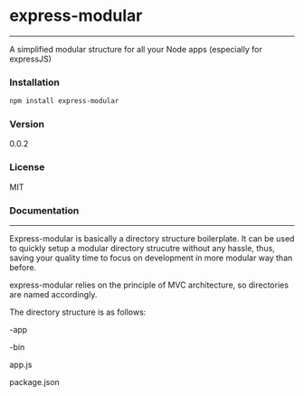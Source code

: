 # express-modular
----

A simplified modular structure for all your Node apps (especially for expressJS)

### Installation
```sh
npm install express-modular
```
### Version
0.0.2

### License
MIT


 

### Documentation
----

Express-modular is basically a directory structure boilerplate. It can be used to quickly setup a modular directory strucutre without any hassle, thus, saving your quality time to focus on development in more modular way than before.

express-modular relies on the principle of MVC architecture, so directories are named accordingly.

The directory structure is as follows:

-app
 
-bin

app.js

package.json
    



